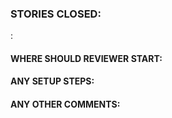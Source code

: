 ### STORIES CLOSED:
<ID>: <Name>

#### WHERE SHOULD REVIEWER START:

#### ANY SETUP STEPS:

#### ANY OTHER COMMENTS:
